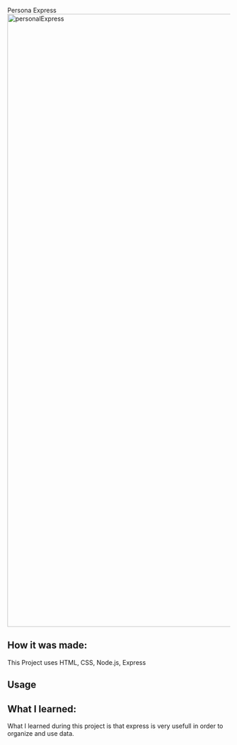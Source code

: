 Persona Express<img width="1382" alt="personalExpress" src="https://user-images.githubusercontent.com/78456343/138573731-1ab1d4b8-3e8c-431d-8f34-d931bf843b67.png">


## How it was made:
This Project uses HTML, CSS, Node.js, Express


## Usage

## What I learned:
What I learned during this project is that express is very usefull in order to organize and use data. 
